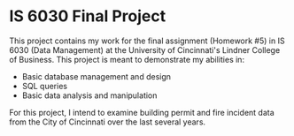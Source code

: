 # IS 6030 Final Project

This project contains my work for the final assignment (Homework #5) in IS 6030 (Data Management) at the University of Cincinnati's Lindner College of Business. This project is meant to demonstrate my abilities in:

* Basic database management and design
* SQL queries
* Basic data analysis and manipulation

For this project, I intend to examine building permit and fire incident data from the City of Cincinnati over the last several years. 
